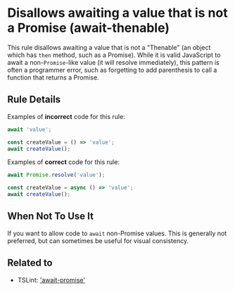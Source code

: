# Disallows awaiting a value that is not a Promise (await-thenable)

This rule disallows awaiting a value that is not a "Thenable" (an object which has `then` method, such as a Promise).
While it is valid JavaScript to await a non-`Promise`-like value (it will resolve immediately), this pattern is often a programmer error, such as forgetting to add parenthesis to call a function that returns a Promise.

## Rule Details

Examples of **incorrect** code for this rule:

```ts
await 'value';

const createValue = () => 'value';
await createValue();
```

Examples of **correct** code for this rule:

```ts
await Promise.resolve('value');

const createValue = async () => 'value';
await createValue();
```

## When Not To Use It

If you want to allow code to `await` non-Promise values.
This is generally not preferred, but can sometimes be useful for visual consistency.

## Related to

- TSLint: ['await-promise'](https://palantir.github.io/tslint/rules/await-promise)
